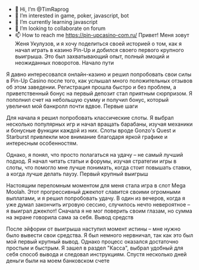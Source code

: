 - 👋 Hi, I’m @TimRaprog
- 👀 I’m interested in game, poker, javascript, bot
- 🌱 I’m currently learning javascript
- 💞️ I’m looking to collaborate on forum
- 📫 How to reach me https://pin-upcasino-com.ru/
Привет! Меня зовут Женя Укулузов, и я хочу поделиться своей историей о том, как я начал играть в казино Pin-Up и добился своего первого крупного выигрыша. Это был захватывающий опыт, полный эмоций и неожиданных поворотов.
Начало пути

Я давно интересовался онлайн-казино и решил попробовать свои силы в Pin-Up Casino после того, как услышал много положительных отзывов об этом заведении. Регистрация прошла быстро и без проблем, а приветственный бонус на первый депозит стал приятным сюрпризом. Я пополнил счет на небольшую сумму и получил бонус, который увеличил мой банкролл почти вдвое.
Первые шаги

Для начала я решил попробовать классические слоты. Я выбрал несколько популярных игр и начал вращать барабаны, изучая механики и бонусные функции каждой из них. Слоты вроде Gonzo's Quest и Starburst привлекли мое внимание благодаря яркой графике и интересным особенностям.

Однако, я понял, что просто полагаться на удачу – не самый лучший подход. Я начал читать статьи и форумы, изучая стратегии игры в слоты, что помогло мне лучше понимать, когда стоит повышать ставки, а когда лучше делать паузу.
Первый крупный выигрыш

Настоящим переломным моментом для меня стала игра в слот Mega Moolah. Этот прогрессивный джекпот славится своими огромными выплатами, и я решил попробовать удачу. В один из вечеров, когда я уже думал закончить игровую сессию, случилось нечто невероятное – я выиграл джекпот! Сначала я не мог поверить своим глазам, но сумма на экране говорила сама за себя.
Вывод средств

После эйфории от выигрыша наступил момент истины – мне нужно было вывести свои средства. Я был немного нервничал, так как это был мой первый крупный вывод. Однако процесс оказался достаточно простым и быстрым. Я зашел в раздел "Касса", выбрал удобный для себя способ вывода и следовал инструкциям. Спустя несколько дней деньги были на моем банковском счете
<!---
TimRaprog/TimRaprog is a ✨ special ✨ repository because its `README.md` (this file) appears on your GitHub profile.
You can click the Preview link to take a look at your changes.
--->
